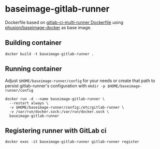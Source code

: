 # baseimage-gitlab-runner

Dockerfile based on [gitlab-ci-multi-runner Dockerfile](https://gitlab.com/gitlab-org/gitlab-ci-multi-runner/blob/master/dockerfiles/ubuntu/Dockerfile) using [phusion/baseimage-docker](https://github.com/phusion/baseimage-docker) as base image.

## Building container

```shell
docker build -t baseimage-gitlab-runner .
```

## Running container

Adjust `$HOME/baseimage-runner/config` for your needs or create that path to persist gitlab-runner's configuration with `mkdir -p $HOME/baseimage-runner/config`

```shell
docker run -d --name baseimage-gitlab-runner \
  --restart always \
  -v $HOME/baseimage-runner/config:/etc/gitlab-runner \
  -v /var/run/docker.sock:/var/run/docker.sock \
  baseimage-gitlab-runner
```

## Registering runner with GitLab ci

```shell
docker exec -it baseimage-gitlab-runner gitlab-runner register
```
